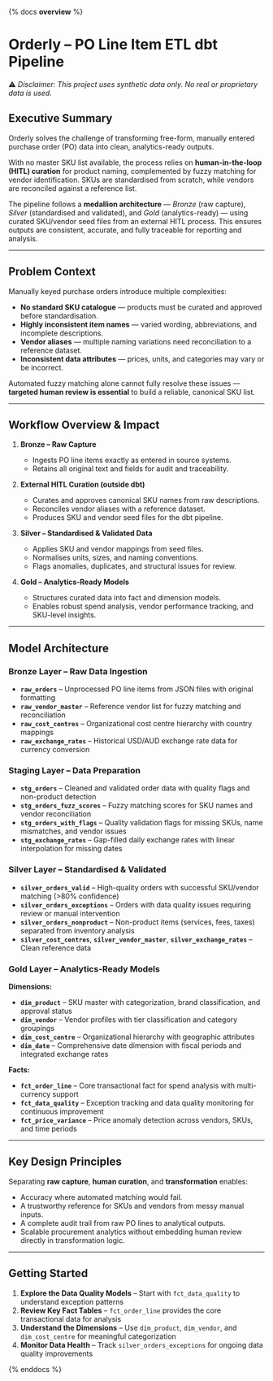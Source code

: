 {% docs __overview__ %}

# **Orderly – PO Line Item ETL dbt Pipeline**  
⚠️ *Disclaimer: This project uses synthetic data only. No real or proprietary data is used.*

## **Executive Summary**  
Orderly solves the challenge of transforming free-form, manually entered purchase order (PO) data into clean, analytics-ready outputs.  

With no master SKU list available, the process relies on **human-in-the-loop (HITL) curation** for product naming, complemented by fuzzy matching for vendor identification. SKUs are standardised from scratch, while vendors are reconciled against a reference list.  

The pipeline follows a **medallion architecture** — *Bronze* (raw capture), *Silver* (standardised and validated), and *Gold* (analytics-ready) — using curated SKU/vendor seed files from an external HITL process. This ensures outputs are consistent, accurate, and fully traceable for reporting and analysis.

---

## **Problem Context**  
Manually keyed purchase orders introduce multiple complexities:  

- **No standard SKU catalogue** — products must be curated and approved before standardisation.  
- **Highly inconsistent item names** — varied wording, abbreviations, and incomplete descriptions.  
- **Vendor aliases** — multiple naming variations need reconciliation to a reference dataset.  
- **Inconsistent data attributes** — prices, units, and categories may vary or be incorrect.  

Automated fuzzy matching alone cannot fully resolve these issues — **targeted human review is essential** to build a reliable, canonical SKU list.

---

## **Workflow Overview & Impact**

1. **Bronze – Raw Capture**  
   - Ingests PO line items exactly as entered in source systems.  
   - Retains all original text and fields for audit and traceability.  

2. **External HITL Curation (outside dbt)**  
   - Curates and approves canonical SKU names from raw descriptions.  
   - Reconciles vendor aliases with a reference dataset.  
   - Produces SKU and vendor seed files for the dbt pipeline.  

3. **Silver – Standardised & Validated Data**  
   - Applies SKU and vendor mappings from seed files.  
   - Normalises units, sizes, and naming conventions.  
   - Flags anomalies, duplicates, and structural issues for review.  

4. **Gold – Analytics-Ready Models**  
   - Structures curated data into fact and dimension models.  
   - Enables robust spend analysis, vendor performance tracking, and SKU-level insights.  

---

## **Model Architecture**

### **Bronze Layer – Raw Data Ingestion**
- **`raw_orders`** – Unprocessed PO line items from JSON files with original formatting
- **`raw_vendor_master`** – Reference vendor list for fuzzy matching and reconciliation  
- **`raw_cost_centres`** – Organizational cost centre hierarchy with country mappings
- **`raw_exchange_rates`** – Historical USD/AUD exchange rate data for currency conversion

### **Staging Layer – Data Preparation**  
- **`stg_orders`** – Cleaned and validated order data with quality flags and non-product detection
- **`stg_orders_fuzz_scores`** – Fuzzy matching scores for SKU names and vendor reconciliation
- **`stg_orders_with_flags`** – Quality validation flags for missing SKUs, name mismatches, and vendor issues
- **`stg_exchange_rates`** – Gap-filled daily exchange rates with linear interpolation for missing dates

### **Silver Layer – Standardised & Validated**
- **`silver_orders_valid`** – High-quality orders with successful SKU/vendor matching (>80% confidence)
- **`silver_orders_exceptions`** – Orders with data quality issues requiring review or manual intervention
- **`silver_orders_nonproduct`** – Non-product items (services, fees, taxes) separated from inventory analysis
- **`silver_cost_centres`**, **`silver_vendor_master`**, **`silver_exchange_rates`** – Clean reference data

### **Gold Layer – Analytics-Ready Models**
**Dimensions:**
- **`dim_product`** – SKU master with categorization, brand classification, and approval status
- **`dim_vendor`** – Vendor profiles with tier classification and category groupings  
- **`dim_cost_centre`** – Organizational hierarchy with geographic attributes
- **`dim_date`** – Comprehensive date dimension with fiscal periods and integrated exchange rates

**Facts:**
- **`fct_order_line`** – Core transactional fact for spend analysis with multi-currency support
- **`fct_data_quality`** – Exception tracking and data quality monitoring for continuous improvement
- **`fct_price_variance`** – Price anomaly detection across vendors, SKUs, and time periods

---

## **Key Design Principles**  
Separating **raw capture**, **human curation**, and **transformation** enables:  

- Accuracy where automated matching would fail.  
- A trustworthy reference for SKUs and vendors from messy manual inputs.  
- A complete audit trail from raw PO lines to analytical outputs.  
- Scalable procurement analytics without embedding human review directly in transformation logic.

---

## **Getting Started**
1. **Explore the Data Quality Models** – Start with `fct_data_quality` to understand exception patterns
2. **Review Key Fact Tables** – `fct_order_line` provides the core transactional data for analysis
3. **Understand the Dimensions** – Use `dim_product`, `dim_vendor`, and `dim_cost_centre` for meaningful categorization
4. **Monitor Data Health** – Track `silver_orders_exceptions` for ongoing data quality improvements

{% enddocs %}
